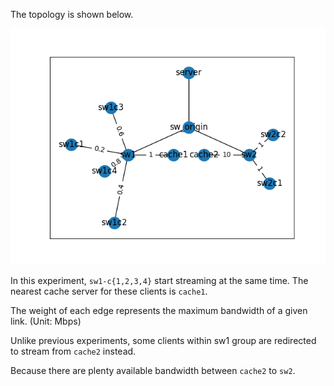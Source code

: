 The topology is shown below.

![topo](../topo.png)

In this experiment, `sw1-c{1,2,3,4}` start streaming at the same time. 
The nearest cache server for these clients is `cache1`.

The weight of each edge represents the maximum bandwidth of a given link. (Unit: Mbps)

Unlike previous experiments, some clients within sw1 group are redirected to stream from `cache2` instead.

Because there are plenty available bandwidth between `cache2` to `sw2`.
